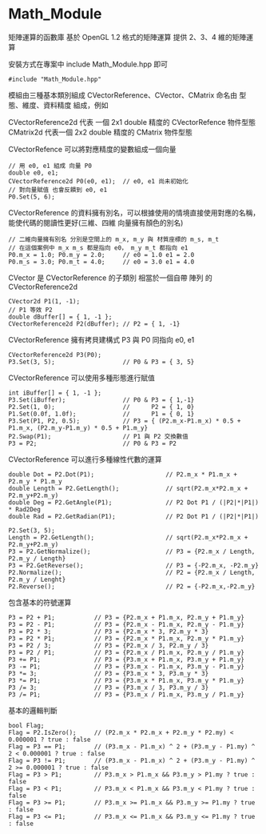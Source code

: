 # Math_Module
矩陣運算的函數庫
基於 OpenGL 1.2 格式的矩陣運算
提供 2、3、4 維的矩陣運算

安裝方式在專案中 include Math_Module.hpp 即可

    #include "Math_Module.hpp"

模組由三種基本類別組成 CVectorReference、CVector、CMatrix 命名由 型態、維度、資料精度 組成，例如

CVectorReference2d 代表 一個 2x1 double 精度的 CVectorRefence 物件型態
CMatrix2d 代表一個 2x2 double 精度的 CMatrix 物件型態

CVectorRefence 可以將對應精度的變數組成一個向量

    // 用 e0, e1 組成 向量 P0
    double e0, e1;
    CVectorReference2d P0(e0, e1);  // e0, e1 尚未初始化
    // 對向量賦值 也會反饋到 e0, e1
    P0.Set(5, 6);

CVectorReference 的資料擁有別名，可以根據使用的情境直接使用對應的名稱，能使代碼的閱讀性更好(三維、四維 向量擁有顏色的別名)

    // 二維向量擁有別名 分別是空間上的 m_x, m_y 與 材質座標的 m_s, m_t 
    // 在這個案例中 m_x m_s 都是指向 e0， m_y m_t 都指向 e1
    P0.m_x = 1.0; P0.m_y = 2.0;     // e0 = 1.0 e1 = 2.0
    P0.m_s = 3.0; P0.m_t = 4.0;     // e0 = 3.0 e1 = 4.0

CVector 是 CVectorReference 的子類別 相當於一個自帶 陣列 的 CVectorReference2d

    CVector2d P1(1, -1);                 
    // P1 等效 P2
    double dBuffer[] = { 1, -1 };
    CVectorReference2d P2(dBuffer); // P2 = { 1, -1}

CVectorReference 擁有拷貝建構式 P3 與 P0 同指向 e0, e1

    CVectorReference2d P3(P0);      
    P3.Set(3, 5);                   // P0 & P3 = { 3, 5}

CVectorReference 可以使用多種形態進行賦值

    int iBuffer[] = { 1, -1 };
    P3.Set(iBuffer);                // P0 & P3 = { 1,-1}
    P2.Set(1, 0);                   //      P2 = { 1, 0}
    P1.Set(0.0f, 1.0f);             //      P1 = { 0, 1}
    P3.Set(P1, P2, 0.5);            // P3 = { (P2.m_x-P1.m_x) * 0.5 + P1.m_x, (P2.m_y-P1.m_y) * 0.5 + P1.m_y}
    P2.Swap(P1);                    // P1 與 P2 交換數值
    P3 = P2;                        // P0 & P3 = P2

CVectorReference 可以進行多種線性代數的運算

    double Dot = P2.Dot(P1);                    // P2.m_x * P1.m_x + P2.m_y * P1.m_y
    double Length = P2.GetLength();             // sqrt(P2.m_x*P2.m_x + P2.m_y+P2.m_y)
    double Deg = P2.GetAngle(P1);               // P2 Dot P1 / (|P2|*|P1|) * Rad2Deg
    double Rad = P2.GetRadian(P1);              // P2 Dot P1 / (|P2|*|P1|) 

    P2.Set(3, 5);
    Length = P2.GetLength();                    // sqrt(P2.m_x*P2.m_x + P2.m_y+P2.m_y)
    P3 = P2.GetNormalize();                     // P3 = {P2.m_x / Length, P2.m_y / Length}
    P3 = P2.GetReverse();                       // P3 = {-P2.m_x, -P2.m_y}
    P2.Normalize();                             // P2 = {P2.m_x / Length, P2.m_y / Lenght}
    P2.Reverse();                               // P2 = {-P2.m_x,-P2.m_y}

包含基本的符號運算

    P3 = P2 + P1;           // P3 = {P2.m_x + P1.m_x, P2.m_y + P1.m_y}
    P3 = P2 - P1;           // P3 = {P2.m_x - P1.m_x, P2.m_y - P1.m_y}
    P3 = P2 * 3;            // P3 = {P2.m_x * 3, P2.m_y * 3}
    P3 = P2 * P1;           // P3 = {P2.m_x * P1.m_x, P2.m_y * P1.m_y}
    P3 = P2 / 3;            // P3 = {P2.m_x / 3, P2.m_y / 3}
    P3 = P2 / P1;           // P3 = {P2.m_x / P1.m_x, P2.m_y / P1.m_y}
    P3 += P1;               // P3 = {P3.m_x + P1.m_x, P3.m_y + P1.m_y}
    P3 -= P1;               // P3 = {P3.m_x - P1.m_x, P3.m_y - P1.m_y}
    P3 *= 3;                // P3 = {P3.m_x * 3, P3.m_y * 3}
    P3 *= P1;               // P3 = {P3.m_x * P1.m_x, P3.m_y * P1.m_y}
    P3 /= 3;                // P3 = {P3.m_x / 3, P3.m_y / 3}
    P3 /= P1;               // P3 = {P3.m_x / P1.m_x, P3.m_y / P1.m_y}

基本的邏輯判斷

    bool Flag;
    Flag = P2.IsZero();     // (P2.m_x * P2.m_x + P2.m_y * P2.my) < 0.000001 ? true : false
    Flag = P3 == P1;        // (P3.m_x - P1.m_x) ^ 2 + (P3.m_y - P1.my) ^ 2 < 0.000001 ? true : false
    Flag = P3 != P1;        // (P3.m_x - P1.m_x) ^ 2 + (P3.m_y - P1.my) ^ 2 >= 0.000001 ? true : false
    Flag = P3 > P1;         // P3.m_x > P1.m_x && P3.m_y > P1.my ? true : false
    Flag = P3 < P1;         // P3.m_x < P1.m_x && P3.m_y < P1.my ? true : false
    Flag = P3 >= P1;        // P3.m_x >= P1.m_x && P3.m_y >= P1.my ? true : false
    Flag = P3 <= P1;        // P3.m_x <= P1.m_x && P3.m_y <= P1.my ? true : false